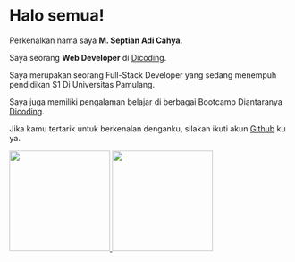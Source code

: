 # Halo semua! 

Perkenalkan nama saya **M. Septian Adi Cahya**.<br>

Saya seorang **Web Developer** di [Dicoding](https://www.dicoding.com/).<br>

Saya merupakan seorang Full-Stack Developer yang sedang menempuh pendidikan S1 Di Universitas Pamulang.<br>

Saya juga memiliki pengalaman belajar di berbagai Bootcamp Diantaranya [Dicoding](https://www.dicoding.com).<br>

Jika kamu tertarik untuk berkenalan denganku, silakan ikuti akun [Github](github.com/Dxyy07) ku ya.

<p align="left">
<a href="https://github.com/Dxyy07">
  <img height="180em" src="https://github-readme-stats-eight-theta.vercel.app/api?username=penuliscode&show_icons=true&theme=algolia&include_all_commits=true&count_private=true"/>
  <img height="180em" src="https://github-readme-stats-eight-theta.vercel.app/api/top-langs/?username=penuliscode&layout=compact&theme=algolia"/>
</a>
</p>
